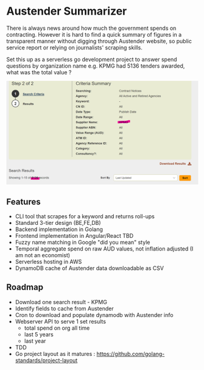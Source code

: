 # Austender Summarizer
There is always news around how much the government spends on contracting. However it is hard
to find a quick summary of figures in a transparent manner without digging through Austender
website, so public service report or relying on journalists' scraping skills.

Set this up as a serverless go development project to answer spend questions by organization name e.g. KPMG had 5136 tenders awarded, what was the total value ?

![KPMG Tenders](docs/KPMG_result_2023_01_22.png)

## Features
- CLI tool that scrapes for a keyword and returns roll-ups
- Standard 3-tier design (BE,FE,DB)
- Backend implementation in Golang
- Frontend implementation in Angular/React TBD
- Fuzzy name matching in Google "did you mean" style
- Temporal aggregate spend on raw AUD values, not inflation adjusted (I am not an economist)
- Serverless hosting in AWS
- DynamoDB cache of Austender data downloadable as CSV


## Roadmap
- Download one search result - KPMG
- Identify fields to cache from Austender
- Cron to download and populate dynamodb with Austender info
- Webserver API to serve 1 set results
    - total spend on org all time
    - last 5 years
    - last year
- TDD
- Go project layout as it matures : https://github.com/golang-standards/project-layout